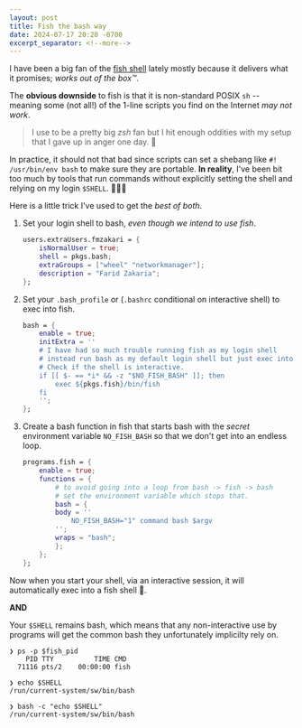 ```yaml
---
layout: post
title: Fish the bash way
date: 2024-07-17 20:20 -0700
excerpt_separator: <!--more-->
---
```


I have been a big fan of the [fish shell](https://fishshell.com/) lately mostly because it delivers what it promises; _works out of the box™️_.

The **obvious downside** to fish is that it is non-standard POSIX `sh` -- meaning some (not all!) of the 1-line scripts you find on the Internet _may not work_.

> I use to be a pretty big _zsh_ fan but I hit enough oddities with my setup that I gave up in anger one day.  😤

<!--more-->

In practice, it should not that bad since scripts can set a shebang like `#! /usr/bin/env bash` to make sure they are portable. **In reality**, I've been bit too much by tools that run commands without explicitly setting the shell and relying on my login `$SHELL`. 🙅‍♂️🤯

Here is a little trick I've used to get the _best of both_.

1. Set your login shell to bash, _even though we intend to use fish_.

    ```nix
    users.extraUsers.fmzakari = {
        isNormalUser = true;
        shell = pkgs.bash;
        extraGroups = ["wheel" "networkmanager"];
        description = "Farid Zakaria";
    };
    ```
2. Set your `.bash_profile` or (`.bashrc` conditional on interactive shell) to exec into fish.

    ```nix
    bash = {
        enable = true;
        initExtra = ''
        # I have had so much trouble running fish as my login shell
        # instead run bash as my default login shell but just exec into it.
        # Check if the shell is interactive.
        if [[ $- == *i* && -z "$NO_FISH_BASH" ]]; then
            exec ${pkgs.fish}/bin/fish
        fi
        '';
    };
    ```
3. Create a bash function in fish that starts bash with the _secret_ environment variable `NO_FISH_BASH` so that we don't get into an endless loop.

    ```nix
    programs.fish = {
        enable = true;
        functions = {
            # to avoid going into a loop from bash -> fish -> bash
            # set the environment variable which stops that.
            bash = {
            body = ''
                NO_FISH_BASH="1" command bash $argv
            '';
            wraps = "bash";
            };
        };
    };
    ```

Now when you start your shell, via an interactive session, it will automatically exec into a fish shell 🎉.

**AND**

Your `$SHELL` remains bash, which means that any non-interactive use by programs will get the common bash they unfortunately implicilty rely on.

```console
❯ ps -p $fish_pid
    PID TTY          TIME CMD
  71116 pts/2    00:00:00 fish

❯ echo $SHELL
/run/current-system/sw/bin/bash

❯ bash -c "echo $SHELL"
/run/current-system/sw/bin/bash
```